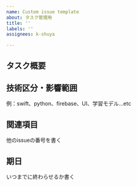 ```yaml
---
name: Custom issue template
about: タスク管理用
title: ''
labels: ''
assignees: k-shuya

---
```


## タスク概要



## 技術区分・影響範囲
例：swift、python、firebase、UI、学習モデル...etc


## 関連項目
他のissueの番号を書く


## 期日
いつまでに終わらせるか書く
